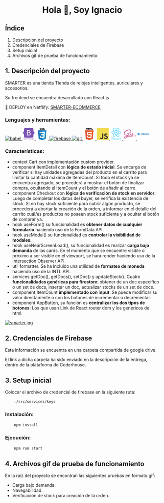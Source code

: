 <h1 align="center">Hola 👋, Soy Ignacio</h1>

<h2 align="left">Índice</h2>

1. Descripción del proyecto
2. Credenciales de Firebase
3. Setup inicial
4. Archivos gif de prueba de funcionamiento


<h2 align="left">1. Descripción del proyecto</h2>
<p align="left">SMARTER es una tienda Tienda de relojes inteligentes, auriculares y accesorios.</p>
<p align="left">Su frontend se encuentra desarrollado con React.js</p>

🔭 DEPLOY en Netflify: [SMARTER-ECOMMERCE](https://smarter-react-ecommerce.netlify.app/)

<h3 align="left">Lenguajes y herramientas:</h3>
<p align="left"> <a href="https://babeljs.io/" target="_blank" rel="noreferrer"> <img src="https://www.vectorlogo.zone/logos/babeljs/babeljs-icon.svg" alt="babel" width="40" height="40"/> </a> <a href="https://getbootstrap.com" target="_blank" rel="noreferrer"> <img src="https://raw.githubusercontent.com/devicons/devicon/master/icons/bootstrap/bootstrap-plain-wordmark.svg" alt="bootstrap" width="40" height="40"/> </a> <a href="https://www.w3schools.com/css/" target="_blank" rel="noreferrer"> <img src="https://raw.githubusercontent.com/devicons/devicon/master/icons/css3/css3-original-wordmark.svg" alt="css3" width="40" height="40"/> </a> <a href="https://firebase.google.com/" target="_blank" rel="noreferrer"> <img src="https://www.vectorlogo.zone/logos/firebase/firebase-icon.svg" alt="firebase" width="40" height="40"/> </a> <a href="https://git-scm.com/" target="_blank" rel="noreferrer"> <img src="https://www.vectorlogo.zone/logos/git-scm/git-scm-icon.svg" alt="git" width="40" height="40"/> </a> <a href="https://www.w3.org/html/" target="_blank" rel="noreferrer"> <img src="https://raw.githubusercontent.com/devicons/devicon/master/icons/html5/html5-original-wordmark.svg" alt="html5" width="40" height="40"/> </a> <a href="https://developer.mozilla.org/en-US/docs/Web/JavaScript" target="_blank" rel="noreferrer"> <img src="https://raw.githubusercontent.com/devicons/devicon/master/icons/javascript/javascript-original.svg" alt="javascript" width="40" height="40"/> </a> <a href="https://reactjs.org/" target="_blank" rel="noreferrer"> <img src="https://raw.githubusercontent.com/devicons/devicon/master/icons/react/react-original-wordmark.svg" alt="react" width="40" height="40"/> </a> <a href="https://sass-lang.com" target="_blank" rel="noreferrer"> <img src="https://raw.githubusercontent.com/devicons/devicon/master/icons/sass/sass-original.svg" alt="sass" width="40" height="40"/> </a> <a href="https://webpack.js.org" target="_blank" rel="noreferrer"> <img src="https://raw.githubusercontent.com/devicons/devicon/d00d0969292a6569d45b06d3f350f463a0107b0d/icons/webpack/webpack-original-wordmark.svg" alt="webpack" width="40" height="40"/> </a> </p>

<h3 align="left">Características:</h3>

- context Cart con implementación custom provider.
- component ItemDetail con **lógica de estado inicial**. Se encarga de verificar si hay unidades agregadas del producto en el carrito para limitar la cantidad máxima de ItemCount. Si todo el stock ya se encuentra agregado, se procederá a mostrar el botón de finalizar compra, ocultando el ItemCount y el botón de añadir al carro.
- component Checkout con **lógica de verificación de stock en servidor**. Luego de completar los datos del buyer, se verifica la existencia de stock. Si no hay stock suficiente para cubrir algún producto, se procederá a abortar la creación de la orden, a informar en el detalle del carrito cuál/es productos no poseen stock suficiente y a ocultar el botón de comprar ya.
- hook useForm() su funcionalidad es **obtener datos de cualquier formulario** haciendo uso de la FormData API.
- hook useModal() su funcionalidad es **controlar la visibilidad de modales**.
- hook useNearScreenLoad(), su funcionalidad es realizar **carga bajo demanda** de las cards. En el momento que se encuentre visible o próximo a ser visible en el viewport, se hará render haciendo uso de la Intersection Observer API.
- util formatter. Se ha incluido una utilidad de **formateo de moneda** haciendo uso de la INTL API.
- services getDoc(), getDocs(), setDoc() y updateStock(). Cuatro **funcionalidades genéricas para firestore**: obtener de un doc específico o un set de docs, insertar un doc, actualizar stocks de un set de docs.
- component ItemCount **implementado con input**. Se puede modificar su valor directamente o con los botones de incrementar o decrementar.
- component AppButton, su función es **centralizar los dos tipos de botones**: Los que usan Link de React router dom y los genéricos de html.

[![smarter.jpg](https://i.postimg.cc/j2HVgRnB/smarter.jpg)](https://postimg.cc/9wQNz5pB)

<h2 align="left">2. Credenciales de Firebase</h2>

<p align="left">Esta información se encuentra en una carpeta compartida de google drive.</p>
<p align="left">El link a dicha carpeta ha sido enviado en la descripción de la entrega, dentro de la plataforma de Coderhouse.</p>


<h2 align="left">3. Setup inicial</h2>

<p align="left">Colocar el archivo de credencial de firebase en la siguiente ruta:</p>

```bash
    ./src/services/keys
```

<h3 align="left">Instalación:</h3>

```bash
    npm install
```

<h3 align="left">Ejecución:</h3>

```bash
    npm run start
```

<h2 align="left">4. Archivos gif de prueba de funcionamiento</h2>

<p align="left">En la raíz del proyecto se encontran las siguientes pruebas en formato gif:</p>

- Carga bajo demanda.
- Navegabilidad.
- Verificación de stock para creación de la orden.